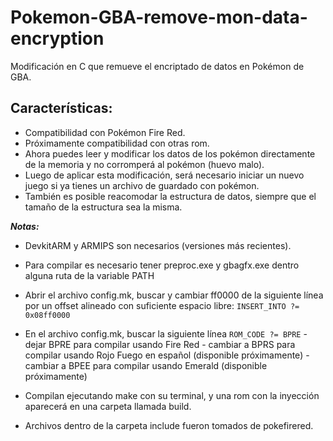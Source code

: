 # Pokemon-GBA-remove-mon-data-encryption
Modificación en C que remueve el encriptado de datos en Pokémon de GBA.


Características:
-
+ Compatibilidad con Pokémon Fire Red.
+ Próximamente compatibilidad con otras rom.
+ Ahora puedes leer y modificar los datos de los pokémon directamente de la memoria y no corromperá al pokémon (huevo malo).
+ Luego de aplicar esta modificación, será necesario iniciar un nuevo juego si ya tienes un archivo de guardado con pokémon.
+ También es posible reacomodar la estructura de datos, siempre que el tamaño de la estructura sea la misma.


***Notas:***

- DevkitARM y ARMIPS son necesarios (versiones más recientes).

- Para compilar es necesario tener preproc.exe y gbagfx.exe dentro alguna ruta de la variable PATH

- Abrir el archivo config.mk, buscar y cambiar ff0000 de la siguiente línea por un offset alineado con suficiente espacio libre:
        `INSERT_INTO ?= 0x08ff0000`
- En el archivo config.mk, buscar la siguiente línea
        `ROM_CODE ?= BPRE`
        - dejar BPRE para compilar usando Fire Red
        - cambiar a BPRS para compilar usando Rojo Fuego en español (disponible próximamente)
        - cambiar a BPEE para compilar usando Emerald (disponible próximamente)

- Compilan ejecutando make con su terminal, y una rom con la inyección aparecerá en una carpeta llamada build.

- Archivos dentro de la carpeta include fueron tomados de pokefirered.

